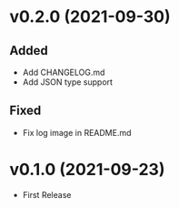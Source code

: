 # v0.2.0 (2021-09-30)

## Added

- Add CHANGELOG.md
- Add JSON type support

## Fixed

- Fix log image in README.md

# v0.1.0 (2021-09-23)

- First Release
